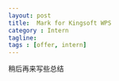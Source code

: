 ```yaml
---
layout: post
title:  Mark for Kingsoft WPS
category : Intern
tagline: 
tags : [offer, intern]
---
```


稍后再来写些总结


